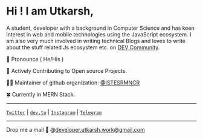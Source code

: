 # Hi ! I am Utkarsh,

A student, developer with a background in Computer Science and has keen interest in web and mobile technologies using the JavaScript ecosystem. I am also very much involved in writing technical Blogs and loves to write about the stuff related Js ecosystem etc. on [DEV Community](https://dev.to/uyadav207). 

📢  Pronounce ( He/His )

💪  Actively Contributing to Open source Projects.

🧑‍💻 Maintainer of github organization: [@ISTESRMNCR](https://github.com/ISTESRMNCR)

🍀  Currently in MERN Stack.

---

[`Twitter`](https://twitter.com/utkarsh_js_dev) | [`dev.to`](https://dev.to/uyadav207) | [`Instagram`](https://www.instagram.com/utkarsh_developer/) | [`Telegram`](https://t.me/utkarshyadav207)

---
Drop me a mail 💌 @[developer.utkarsh.work@gmail.com](mailto:developer.utkarsh.work@gmail.com)
